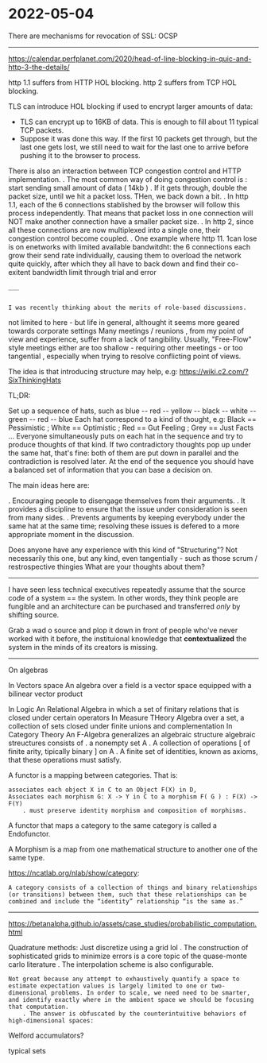 # 2022-05-04

There are mechanisms for revocation of SSL:
    OCSP

___

<https://calendar.perfplanet.com/2020/head-of-line-blocking-in-quic-and-http-3-the-details/>

http 1.1 suffers from HTTP HOL blocking.
http 2 suffers from TCP HOL blocking.

TLS can introduce HOL blocking if used to encrypt larger amounts of data:

* TLS can encrypt up to 16KB of data. This is enough to fill about 11 typical TCP packets.
* Suppose it was done this way. If the first 10 packets get through, but the last one gets lost, we still need to wait for the last one to arrive before pushing it to the browser to process.

There is also an interaction between TCP congestion control and HTTP implementation.
    . The most common way of doing congestion control is : start sending small amount of data ( 14kb ) . If it gets through, double the packet size, until we hit a packet loss. THen, we back down a bit.
    . In http 1.1, each of the 6 connections stablished by the browser will follow this process independently. That means that packet loss in one connection will NOT make another connection have a smaller packet size.
    . In http 2, since all these connections are now multiplexed into a single one, their congestion control become coupled.
    . One example where http 11. 1can lose is on enetworks with limited available bandwitdht: the 6 connections each grow their send rate individually, causing them to overload the network quite quickly, after which they all have to back down and find their co-exitent bandwidth limit through trial and error

    ___


    I was recently thinking about the merits of role-based discussions.
not limited to  here - but life in general, althought it seems more geared towards corporate settings
Many meetings / reunions , from my point of view and experience, suffer from a lack of tangibility.
Usually, "Free-Flow" style meetings either are too shallow - requiring other meetings - or too tangential , especially when trying to resolve conflicting point of views.

The idea is that introducing structure may help, e.g: <https://wiki.c2.com/?SixThinkingHats>

TL;DR:

 Set up a sequence of hats, such as blue -- red -- yellow -- black -- white -- green -- red -- blue
 Each hat correspond to a kind of thought, e.g:
  Black == Pessimistic ; White == Optimistic ; Red == Gut Feeling ; Grey == Just Facts ...
 Everyone simultaneously puts on each hat in the sequence and try to produce thoughts of that kind.
 If two contradictory thoughts pop up under the same hat, that's fine: both of them are put down in parallel and the contradiction is resolved later.
 At the end of the sequence you should have a balanced set of information that you can base a decision on.

The  main ideas here are:

 . Encouraging people to disengage themselves from their arguments.
 . It provides a discipline to ensure that the issue under consideration is seen from many sides.
 . Prevents arguments by keeping everybody under the same hat at the same time; resolving these issues is defered to a more appropriate moment in the discussion.

Does anyone have any experience with this kind of "Structuring"? Not necessarily this one, but any kind, even tangentially - such as those scrum / restrospective thingies
What are your thoughts about them?

___

I have seen less technical executives repeatedly assume that the source code of a system == the system. In other words, they think people are fungible and an architecture can be purchased and transferred *only* by shifting source.  

Grab a wad o source and plop it down in front of people who've never worked with it before, the instituional knowledge that __contextualized__ the system
in the minds of its creators is missing.

___

On algebras

In Vectors space
    An algebra over a field is a vector space equipped with a bilinear vector product

In Logic
    An Relational Algebra in which a set of finitary relations that is closed under certain operators
In Measure THeory
    Algebra over a set, a collection of sets closed under finite unions and complementation
In Category Theory
    An F-Algebra generalizes an algebraic structure
        algebraic streuctures consists of
        . a nonempty set A
        . A collection of operations [ of finite arity, tipically binary ] on A
        . A finite set of identities, known as axioms, that these operations must satisfy.

A functor is a mapping between categories. That is:

    associates each object X in C to an Object F(X) in D,
    Associates each morphism G: X -> Y in C to a morphism F( G ) : F(X) -> F(Y)
        . must preserve identity morphism and composition of morphisms. 

A functor that maps a category to the same category is called a Endofunctor.

A Morphism is a map from one mathematical structure to another one of the same type.

<https://ncatlab.org/nlab/show/category>:

    A category consists of a collection of things and binary relationships (or transitions) between them, such that these relationships can be combined and include the “identity” relationship “is the same as.”

___

<https://betanalpha.github.io/assets/case_studies/probabilistic_computation.html>

Quadrature methods:
    Just discretize using a grid lol
        . The construction of sophisticated grids to minimize errors is a core topic of the quase-monte carlo literature
        . The interpolation scheme is also configurable.

    Not great because any attempt to exhaustively quantify a space to estimate expectation values is largely limited to one or two-dimensional problems. In order to scale, we need need to be smarter, and identify exactly where in the ambient space we should be focusing that computation.
        . The answer is obfuscated by the counterintuitive behaviors of high-dimensional spaces:

Welford accumulators?

typical sets
